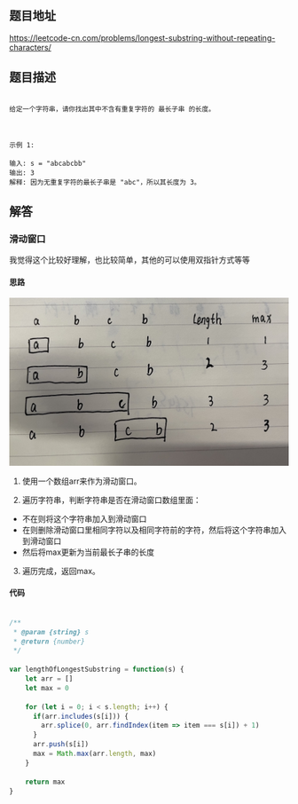 ## 题目地址

https://leetcode-cn.com/problems/longest-substring-without-repeating-characters/

## 题目描述

```

给定一个字符串，请你找出其中不含有重复字符的 最长子串 的长度。

 

示例 1:

输入: s = "abcabcbb"
输出: 3 
解释: 因为无重复字符的最长子串是 "abc"，所以其长度为 3。

```

## 解答

### 滑动窗口

我觉得这个比较好理解，也比较简单，其他的可以使用双指针方式等等

#### 思路

![lengthOfLongestSubstring](../image/lengthOfLongestSubstring.png)

1. 使用一个数组arr来作为滑动窗口。

2. 遍历字符串，判断字符串是否在滑动窗口数组里面：

-   不在则将这个字符串加入到滑动窗口
-   在则删除滑动窗口里相同字符以及相同字符前的字符，然后将这个字符串加入到滑动窗口
-   然后将max更新为当前最长子串的长度

3. 遍历完成，返回max。

#### 代码

```js

/**
 * @param {string} s
 * @return {number}
 */
 
var lengthOfLongestSubstring = function(s) {
    let arr = []
    let max = 0

    for (let i = 0; i < s.length; i++) {
      if(arr.includes(s[i])) {
        arr.splice(0, arr.findIndex(item => item === s[i]) + 1)
      }
      arr.push(s[i])
      max = Math.max(arr.length, max)
    }

    return max
}

```